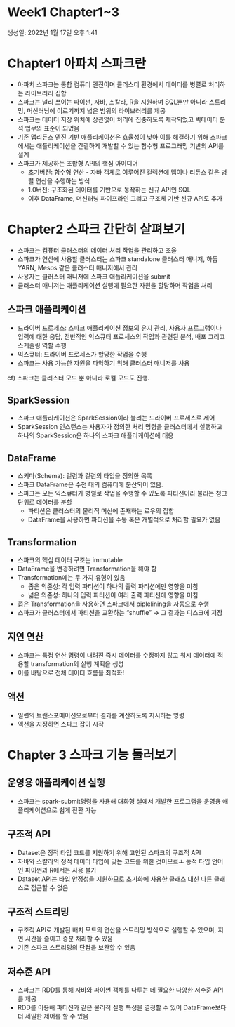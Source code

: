 # Week1 Chapter1~3

생성일: 2022년 1월 17일 오후 1:41

# Chapter1 아파치 스파크란

- 아파치 스파크는 통합 컴퓨터 엔진이며 클러스터 환경에서 데이터를 병렬로 처리하는 라이브러리 집합
- 스파크는 널리 쓰이는 파이썬, 자바, 스칼라, R을 지원하며 SQL뿐만 아니라 스트리밍, 머신러닝에 이르기까지 넓은 범위의 라이브러리를 제공
- 스파크는 데이터 저장 위치에 상관없이 처리에 집중하도록 제작되었고 빅데이터 분석 업무의 표준이 되었음
- 기존 맵리듀스 엔진 기반 애플리케이션은 효율성이 낮아 이를 해결하기 위해 스파크에서는 애플리케이션을 간결하게 개발할 수 있는 함수형 프로그래밍 기반의 API를 설계
- 스파크가 제공하는 조합형 API의 핵심 아이디어
    - 초기버전: 함수형 연산 - 자바 객체로 이루어진 컬렉션에 맵이나 리듀스 같은 병렬 연산을 수행하는 방식
    - 1.0버전: 구조화된 데이터를 기반으로 동작하는 신규 API인 SQL
    - 이후 DataFrame, 머신러닝 파이프라인 그리고 구조체 기반 신규 API도 추가

# Chapter2 스파크 간단히 살펴보기

- 스파크는 컴퓨터 클러스터의 데이터 처리 작업을 관리하고 조율
- 스파크가 연산에 사용할 클러스터는 스파크 standalone 클러스터 매니저, 하둡 YARN, Mesos 같은 클러스터 매니저에서 관리
- 사용자는 클러스터 매니저에 스파크 애플리케이션을 submit
- 클러스터 매니저는 애플리케이션 실행에 필요한 자원을 할당하며 작업을 처리

## 스파크 애플리케이션

- 드라이버 프로세스: 스파크 애플리케이션 정보의 유지 관리, 사용자 프로그램이나 입력에 대한 응답, 전반적인 익스큐터 프로세스의 작업과 관련된 분석, 배포 그리고 스케줄링 역할 수행
- 익스큐터: 드라이버 프로세스가 할당한 작업을 수행
- 스파크는 사용 가능한 자원을 파악하기 위해 클러스터 매니저를 사용

cf) 스파크는 클러스터 모드 뿐 아니라 로컬 모드도 진행.

## SparkSession

- 스파크 애플리케이션은 SparkSession이라 불리는 드라이버 프로세스로 제어
- SparkSession 인스턴스는 사용자가 정의한 처리 명령을 클러스터에서 실행하고 하나의 SparkSession은 하나의 스파크 애플리케이션에 대응

## DataFrame

- 스키마(Schema): 컬럼과 컬럼의 타입을 정의한 목록
- 스파크 DataFrame은 수천 대의 컴퓨터에 분산되어 있음.
- 스파크는 모든 익스큐터가 병렬로 작업을 수행할 수 있도록 파티션이라 불리는 청크 단위로 데이터를 분할
    - 파티션은 클러스터의 물리적 머신에 존재하는 로우의 집합
    - DataFrame을 사용하면 파티션을 수동 혹은 개별적으로 처리할 필요가 없음

## Transformation

- 스파크의 핵심 데이터 구조는 immutable
- DataFrame을 변경하려면 Transformation을 해야 함
- Transformation에는 두 가지 유형이 있음
    - 좁은 의존성: 각 입력 파티션이 하나의 출력 파티션에만 영향을 미침
    - 넓은 의존성: 하나의 입력 파티션이 여러 출력 파티션에 영향을 미침
- 좁은 Transformation을 사용하면 스파크에서 piplelining을 자동으로 수행
- 스파크가 클러스터에서 파티션을 교환하는 “shuffle” → 그 결과는 디스크에 저장

## 지연 연산

- 스파크는 특정 연산 명령이 내려진 즉시 데이터를 수정하지 않고 워시 데이터에 적용할 transformation의 실행 계획을 생성
- 이를 바탕으로 전체 데이터 흐름을 최적화!

## 액션

- 일련의 트랜스포메이션으로부터 결과를 계산하도록 지시하는 명령
- 액션을 지정하면 스파크 잡이 시작

# Chapter 3 스파크 기능 둘러보기

## 운영용 애플리케이션 실행

- 스파크는 spark-submit명령을 사용해 대화형 셀에서 개발한 프로그램을 운영용 애플리케이션으로 쉽게 전환 가능

## 구조적 API

- Dataset은 정적 타입 코드를 지원하기 위해 고안된 스파크의 구조적 API
- 자바와 스칼라의 정적 데이터 타입에 맞는 코드를 위한 것이므르ㅗ 동적 타입 언어인 파이썬과 R에서는 사용 불가
- Dataset API는 타입 안정성을 지원하므로 초기화에 사용한 클래스 대신 다른 클래스로 접근할 수 없음

## 구조적 스트리밍

- 구조적 API로 개발된 배치 모드의 연산을 스트리밍 방식으로 실행할 수 있으며, 지연 시간을 줄이고 증분 처리할 수 있음
- 기존 스파크 스트리밍의 단점을 보완할 수 있음

## 저수준 API

- 스파크는 RDD를 통해 자바와 파이썬 객체를 다루는 데 필요한 다양한 저수준 API를 제공
- RDD를 이용해 파티션과 같은 물리적 실행 특성을 결정할 수 있어 DataFrame보다 더 세밀한 제어를 할 수 있음